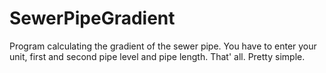 # SewerPipeGradient
Program calculating the gradient of the sewer pipe.
You have to enter your unit, first and second pipe level and pipe length.
That' all. Pretty simple.
